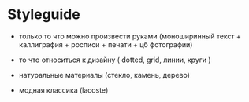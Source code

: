 # Styleguide

- только то что можно произвести руками (моноширинный текст + каллиграфия + росписи + печати + цб фотографии)

- то что относиться к дизайну ( dotted, grid, линии, круги )

- натуральные материалы (стекло, камень, дерево)

- модная классика (lacoste)




